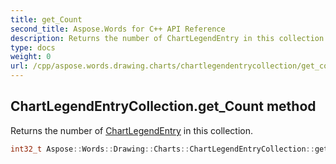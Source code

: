 ```yaml
---
title: get_Count
second_title: Aspose.Words for C++ API Reference
description: Returns the number of ChartLegendEntry in this collection. 
type: docs
weight: 0
url: /cpp/aspose.words.drawing.charts/chartlegendentrycollection/get_count/
---
```

## ChartLegendEntryCollection.get_Count method


Returns the number of [ChartLegendEntry](../chartlegendentry/) in this collection.

```cpp
int32_t Aspose::Words::Drawing::Charts::ChartLegendEntryCollection::get_Count()
```

